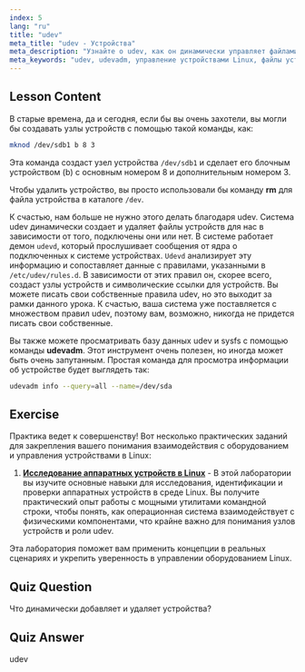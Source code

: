 ```yaml
---
index: 5
lang: "ru"
title: "udev"
meta_title: "udev - Устройства"
meta_description: "Узнайте о udev, как он динамически управляет файлами устройств Linux, и используйте udevadm. Поймите создание узлов устройств для начинающих."
meta_keywords: "udev, udevadm, управление устройствами Linux, файлы устройств, учебник Linux, Linux для начинающих, правила udev, руководство Linux"
---
```


## Lesson Content

В старые времена, да и сегодня, если бы вы очень захотели, вы могли бы создавать узлы устройств с помощью такой команды, как:

```bash
mknod /dev/sdb1 b 8 3
```

Эта команда создаст узел устройства `/dev/sdb1` и сделает его блочным устройством (b) с основным номером 8 и дополнительным номером 3.

Чтобы удалить устройство, вы просто использовали бы команду **rm** для файла устройства в каталоге `/dev`.

К счастью, нам больше не нужно этого делать благодаря udev. Система udev динамически создает и удаляет файлы устройств для нас в зависимости от того, подключены они или нет. В системе работает демон `udevd`, который прослушивает сообщения от ядра о подключенных к системе устройствах. `Udevd` анализирует эту информацию и сопоставляет данные с правилами, указанными в `/etc/udev/rules.d`. В зависимости от этих правил он, скорее всего, создаст узлы устройств и символические ссылки для устройств. Вы можете писать свои собственные правила udev, но это выходит за рамки данного урока. К счастью, ваша система уже поставляется с множеством правил udev, поэтому вам, возможно, никогда не придется писать свои собственные.

Вы также можете просматривать базу данных udev и sysfs с помощью команды **udevadm**. Этот инструмент очень полезен, но иногда может быть очень запутанным. Простая команда для просмотра информации об устройстве будет выглядеть так:

```bash
udevadm info --query=all --name=/dev/sda
```

## Exercise

Практика ведет к совершенству! Вот несколько практических заданий для закрепления вашего понимания взаимодействия с оборудованием и управления устройствами в Linux:

1. **[Исследование аппаратных устройств в Linux](https://labex.io/ru/labs/comptia-explore-hardware-devices-in-linux-590861)** - В этой лаборатории вы изучите основные навыки для исследования, идентификации и проверки аппаратных устройств в среде Linux. Вы получите практический опыт работы с мощными утилитами командной строки, чтобы понять, как операционная система взаимодействует с физическими компонентами, что крайне важно для понимания узлов устройств и роли udev.

Эта лаборатория поможет вам применить концепции в реальных сценариях и укрепить уверенность в управлении оборудованием Linux.

## Quiz Question

Что динамически добавляет и удаляет устройства?

## Quiz Answer

udev
